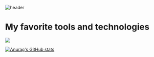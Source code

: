 ![header](https://capsule-render.vercel.app/api?type=speech&color=gradient&height=300&section=header&text=Good%20to%20see%20you%20%F0%9F%A4%97)

# My favorite tools and technologies
<img src="https://img.shields.io/badge/Python-3776AB?style=flat-square&logo=Python&logoColor=white"/>


[![Anurag's GitHub stats](https://github-readme-stats.vercel.app/api?username=ankiyong)](https://github.com/anuraghazra/github-readme-stats)

